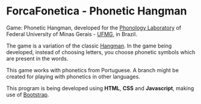 # ForcaFonetica - Phonetic Hangman

Game: Phonetic Hangman, developed for the [Phonology Laboratory](http://fonologia.org) of Federal University of Minas Gerais - [UFMG](http://ufmg.br), in Brazil.

The game is a variation of the classic [Hangman](#). In the game being developed, instead of choosing letters, you choose phonetic symbols which are present in the words.

This game works with phonetics from Portuguese. A branch might be created for playing with phonetics in other languages. 

This program is being developed using **HTML**, **CSS** and **Javascript**, making use of [Bootstrap](http://getbootstrap.com/).
